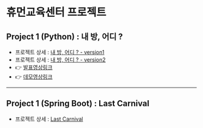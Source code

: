 # 휴먼교육센터 프로젝트

## Project 1 (Python) : 내 방, 어디 ?
- 프로젝트 상세 : [내 방, 어디 ? - version1](https://github.com/rlawhdgur/AI_project_1)
- 프로젝트 상세 : [내 방, 어디 ? - version2](https://github.com/rlawhdgur/ai_project_2)
- 👉 [발표영상링크](https://www.youtube.com/watch?v=RbN39pUA1Ww)
- 👉 [데모영상링크](https://www.youtube.com/watch?v=j3rdthS7PM8)

***

## Project 1 (Spring Boot) : Last Carnival
- 프로젝트 상세 : [Last Carnival](https://github.com/rlawhdgur/java_python_ai_01)

